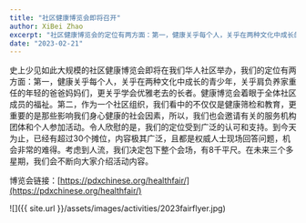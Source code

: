 ```yaml
---
title: "社区健康博览会即将召开"
author: XiBei Zhao
excerpt: "社区健康博览会的定位有两方面：第一，健康关乎每个人，关乎在两种文化中成长的青少年，关乎肩负养家重任的年轻的爸爸妈妈们，更关乎学会优雅老去的长者。健康博览会着眼于全体社区成员的福祉。第二，作为一个社区组织，我们看中的不仅仅是健康筛检和教育，更重要的是那些影响我们身心健康的社会因素，所以，我们也会邀请有关的服务机构团体和个人参加活动。令人欣慰的是，我们的定位受到广泛的认可和支持。"
date: "2023-02-21"
---
```


史上少见如此大规模的社区健康博览会即将在我们华人社区举办，我们的定位有两方面：第一，健康关乎每个人，关乎在两种文化中成长的青少年，关乎肩负养家重任的年轻的爸爸妈妈们，更关乎学会优雅老去的长者。健康博览会着眼于全体社区成员的福祉。第二，作为一个社区组织，我们看中的不仅仅是健康筛检和教育，更重要的是那些影响我们身心健康的社会因素，所以，我们也会邀请有关的服务机构团体和个人参加活动。令人欣慰的是，我们的定位受到广泛的认可和支持。到今天为止，已经有超过30个摊位，内容极其广泛，且都是权威人士现场回答问题，机会非常的难得。考虑到人流，我们决定包下整个会场，有8千平尺。在未来三个多星期，我们会不断向大家介绍活动内容。

博览会链接：[https://pdxchinese.org/healthfair/](https://pdxchinese.org/healthfair/)

![]({{ site.url }}/assets/images/activities/2023fairflyer.jpg)
